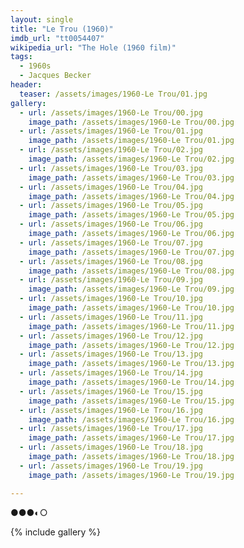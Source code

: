 ```yaml
---
layout: single
title: "Le Trou (1960)"
imdb_url: "tt0054407"
wikipedia_url: "The Hole (1960 film)"
tags:
  - 1960s 
  - Jacques Becker
header:
  teaser: /assets/images/1960-Le Trou/01.jpg
gallery:
  - url: /assets/images/1960-Le Trou/00.jpg
    image_path: /assets/images/1960-Le Trou/00.jpg  
  - url: /assets/images/1960-Le Trou/01.jpg
    image_path: /assets/images/1960-Le Trou/01.jpg
  - url: /assets/images/1960-Le Trou/02.jpg
    image_path: /assets/images/1960-Le Trou/02.jpg
  - url: /assets/images/1960-Le Trou/03.jpg
    image_path: /assets/images/1960-Le Trou/03.jpg
  - url: /assets/images/1960-Le Trou/04.jpg
    image_path: /assets/images/1960-Le Trou/04.jpg
  - url: /assets/images/1960-Le Trou/05.jpg
    image_path: /assets/images/1960-Le Trou/05.jpg
  - url: /assets/images/1960-Le Trou/06.jpg
    image_path: /assets/images/1960-Le Trou/06.jpg
  - url: /assets/images/1960-Le Trou/07.jpg
    image_path: /assets/images/1960-Le Trou/07.jpg
  - url: /assets/images/1960-Le Trou/08.jpg
    image_path: /assets/images/1960-Le Trou/08.jpg
  - url: /assets/images/1960-Le Trou/09.jpg
    image_path: /assets/images/1960-Le Trou/09.jpg
  - url: /assets/images/1960-Le Trou/10.jpg
    image_path: /assets/images/1960-Le Trou/10.jpg
  - url: /assets/images/1960-Le Trou/11.jpg
    image_path: /assets/images/1960-Le Trou/11.jpg
  - url: /assets/images/1960-Le Trou/12.jpg
    image_path: /assets/images/1960-Le Trou/12.jpg
  - url: /assets/images/1960-Le Trou/13.jpg
    image_path: /assets/images/1960-Le Trou/13.jpg
  - url: /assets/images/1960-Le Trou/14.jpg
    image_path: /assets/images/1960-Le Trou/14.jpg
  - url: /assets/images/1960-Le Trou/15.jpg
    image_path: /assets/images/1960-Le Trou/15.jpg
  - url: /assets/images/1960-Le Trou/16.jpg
    image_path: /assets/images/1960-Le Trou/16.jpg
  - url: /assets/images/1960-Le Trou/17.jpg
    image_path: /assets/images/1960-Le Trou/17.jpg
  - url: /assets/images/1960-Le Trou/18.jpg
    image_path: /assets/images/1960-Le Trou/18.jpg
  - url: /assets/images/1960-Le Trou/19.jpg
    image_path: /assets/images/1960-Le Trou/19.jpg

---
```

●●●◐○

{% include gallery %}
